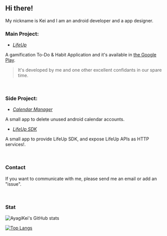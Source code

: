 ## **Hi there!**

My nickname is Kei and I am an android developer and a app designer.

### **Main Project:**

- [*LifeUp*](https://github.com/Ayagikei/LifeUp)

A gamification To-Do &
Habit Application and it's available in [the Google Play](https://play.google.com/store/apps/details?id=net.sarasarasa.lifeup).

> It's developed by me and one other excellent confidants in our spare time.

<br/>

### **Side Project:**

- [*Calendar Manager*](https://github.com/Ayagikei/calendar-account-manager)

A small app to delete unused android calendar accounts.

- [*LifeUp SDK*](https://github.com/Ayagikei/LifeUp-SDK)

A small app to provide LifeUp SDK, and expose LifeUp APIs as HTTP services!.


<br/>

### Contact

If you want to communicate with me, please send me an email or add an "issue".

<br/>

### Stat

![AyagiKei's GitHub stats](https://github-readme-stats.vercel.app/api?username=ayagikei&count_private=true&show_icons=true)

[![Top Langs](https://github-readme-stats-git-master-ayagikei.vercel.app/api/top-langs/?username=AyagiKei&count_private=true&langs_count=8&hide=html,javascript,css&layout=compact)](https://github.com/anuraghazra/github-readme-stats)

